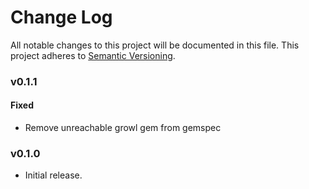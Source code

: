 # Change Log
All notable changes to this project will be documented in this file.
This project adheres to [Semantic Versioning](http://semver.org/).

### v0.1.1

#### Fixed

- Remove unreachable growl gem from gemspec

### v0.1.0

- Initial release.
